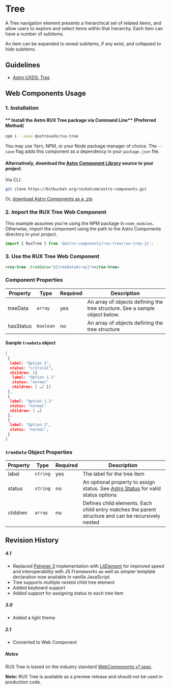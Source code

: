 # Tree

A Tree navigation element presents a hierarchical set of related items, and allow users to explore and select items within that hierarchy. Each item can have a number of subitems.

An item can be expanded to reveal subitems, if any exist, and collapsed to hide subitems.

## Guidelines

- [Astro UXDS: Tree](http://www.astrouxds.com/library/tree)

## Web Components Usage

### 1. Installation

#### ** Install the Astro RUX Tree package via Command Line** (Preferred Method)

```sh
npm i --save @astrouxds/rux-tree
```

You may use Yarn, NPM, or your Node package manager of choice. The `--save` flag adds this component as a dependency in your `package.json` file.

#### **Alternatively**, download the [Astro Component Library](https://bitbucket.org/rocketcom/astro-components/src/master/) source to your project.

Via CLI:

```sh
git clone https://bitbucket.org/rocketcom/astro-components.git
```

Or, [download Astro Components as a .zip](https://bitbucket.org/rocketcom/astro-components/get/master.zip)

### 2. Import the RUX Tree Web Component

This example assumes you're using the NPM package in `node_modules`. Otherwise, import the component using the path to the Astro Components directory in your project.

```javascript
import { RuxTree } from '@astro-components/rux-tree/rux-tree.js';
```

### 3. Use the RUX Tree Web Component

```xml
<rux-tree .treeData="${treeDataArray}"></rux-tree>
```

### Component Properties

| Property  | Type      | Required | Description                                                                 |
| --------- | --------- | -------- | --------------------------------------------------------------------------- |
| treeData  | `array`   | yes      | An array of objects defining the tree structure. See a sample object below. |
| hasStatus | `boolean` | no       | An array of objects defining the tree structure                             |

#### Sample `treeData` object

```json
[
 {
  label: "Option 1",
  status: "critical",
  children: [{
   label: "Option 1.1"
   status: "normal"
   children: [ …] }]
 },
 {
  label: "Option 1.2"
  status: "normal"
  children: [ …]
 },
 {
  label: "Option 2",
  status: "normal",
 }
]
```

### `treeData` Object Properties

| Property | Type     | Required | Description                                                                                                               |
| -------- | -------- | -------- | ------------------------------------------------------------------------------------------------------------------------- |
| label    | `string` | yes      | The label for the tree item                                                                                               |
| status   | `string` | no       | An optional property to assign status. See [Astro Status](http://www.astrouxds.com/library/tree) for valid status options |
| children | `array`  | no       | Defines child elements. Each child entry matches the parent structure and can be recursively nested                       |

## Revision History

##### **4.1**

- Replaced [Polymer 3](https://www.polymer-project.org) implementation with [LitElement](https://lit-element.polymer-project.org/) for improved speed and interoperability with JS Frameworks as well as simpler template declaration now available in vanilla JavaScript.
- Tree supports multiple nested child tree element
- Added keyboard support
- Added support for assigning status to each tree item

##### **3.0**

- Added a light theme

##### **2.1**

- Converted to Web Component

##### Notes

RUX Tree is based on the industry standard [WebComponents v1 spec](https://html.spec.whatwg.org/multipage/custom-elements.html).

**Note:** RUX Tree is available as a preview release and should not be used in production code.
